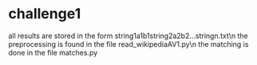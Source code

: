 # challenge1
all results are stored in the form string1a1b1string2a2b2...stringn.txt\n
the preprocessing is found in the file read_wikipediaAV1.py\n
the matching is done in the file matches.py
